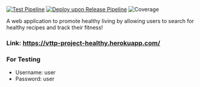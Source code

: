 [![Test Pipeline](https://github.com/siawli/VTTP-Project/actions/workflows/testPipeline1.yaml/badge.svg)](https://github.com/siawli/VTTP-Project/actions/workflows/testPipeline1.yaml)   [![Deploy upon Release Pipeline](https://github.com/siawli/VTTP-Project/actions/workflows/deployPipeline2.yaml/badge.svg)](https://github.com/siawli/VTTP-Project/actions/workflows/deployPipeline2.yaml)    ![Coverage](https://paf-siawli.sgp1.digitaloceanspaces.com/coverage/VTTP-Project/jacoco.svg?branch=main&service=github)

A web application to promote healthy living by allowing users to search for healthy recipes and track their fitness!
### Link: https://vttp-project-healthy.herokuapp.com/

### For Testing
- Username: user
- Password: user

